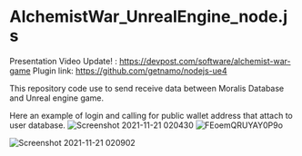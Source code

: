 # AlchemistWar_UnrealEngine_node.js

Presentation Video Update! : https://devpost.com/software/alchemist-war-game
Plugin link: https://github.com/getnamo/nodejs-ue4

This repository code use to send receive data between Moralis Database and Unreal engine game.

Here an example of login and calling for public wallet address that attach to user database. 
![Screenshot 2021-11-21 020430](https://user-images.githubusercontent.com/94365423/142738234-1bcb8646-9467-4f14-a2e8-8cf7ff8872b4.png)
![FEoemQRUYAY0P9o](https://user-images.githubusercontent.com/94365423/142738110-e24b0c7e-1148-4a8b-803c-749d6b18a6a5.png)


![Screenshot 2021-11-21 020902](https://user-images.githubusercontent.com/94365423/142738269-eb6ab296-c278-41f5-beda-6e6a29e6fcea.png)
